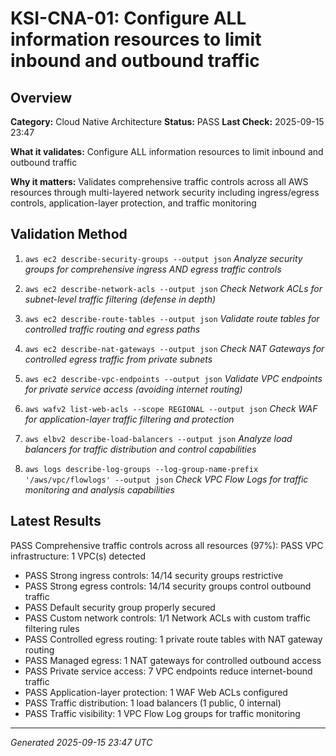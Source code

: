 # KSI-CNA-01: Configure ALL information resources to limit inbound and outbound traffic

## Overview

**Category:** Cloud Native Architecture
**Status:** PASS
**Last Check:** 2025-09-15 23:47

**What it validates:** Configure ALL information resources to limit inbound and outbound traffic

**Why it matters:** Validates comprehensive traffic controls across all AWS resources through multi-layered network security including ingress/egress controls, application-layer protection, and traffic monitoring

## Validation Method

1. `aws ec2 describe-security-groups --output json`
   *Analyze security groups for comprehensive ingress AND egress traffic controls*

2. `aws ec2 describe-network-acls --output json`
   *Check Network ACLs for subnet-level traffic filtering (defense in depth)*

3. `aws ec2 describe-route-tables --output json`
   *Validate route tables for controlled traffic routing and egress paths*

4. `aws ec2 describe-nat-gateways --output json`
   *Check NAT Gateways for controlled egress traffic from private subnets*

5. `aws ec2 describe-vpc-endpoints --output json`
   *Validate VPC endpoints for private service access (avoiding internet routing)*

6. `aws wafv2 list-web-acls --scope REGIONAL --output json`
   *Check WAF for application-layer traffic filtering and protection*

7. `aws elbv2 describe-load-balancers --output json`
   *Analyze load balancers for traffic distribution and control capabilities*

8. `aws logs describe-log-groups --log-group-name-prefix '/aws/vpc/flowlogs' --output json`
   *Check VPC Flow Logs for traffic monitoring and analysis capabilities*

## Latest Results

PASS Comprehensive traffic controls across all resources (97%): PASS VPC infrastructure: 1 VPC(s) detected
- PASS Strong ingress controls: 14/14 security groups restrictive
- PASS Strong egress controls: 14/14 security groups control outbound traffic
- PASS Default security group properly secured
- PASS Custom network controls: 1/1 Network ACLs with custom traffic filtering rules
- PASS Controlled egress routing: 1 private route tables with NAT gateway routing
- PASS Managed egress: 1 NAT gateways for controlled outbound access
- PASS Private service access: 7 VPC endpoints reduce internet-bound traffic
- PASS Application-layer protection: 1 WAF Web ACLs configured
- PASS Traffic distribution: 1 load balancers (1 public, 0 internal)
- PASS Traffic visibility: 1 VPC Flow Log groups for traffic monitoring

---
*Generated 2025-09-15 23:47 UTC*